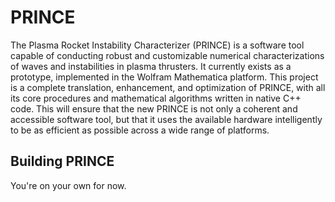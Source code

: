 # PRINCE
The Plasma Rocket Instability Characterizer (PRINCE) is a software tool capable
of conducting robust and customizable numerical characterizations of waves and
instabilities in plasma thrusters. It currently exists as a prototype,
implemented in the Wolfram Mathematica platform. This project is a complete
translation, enhancement, and optimization of PRINCE, with all its core
procedures and mathematical algorithms written in native C++ code. This will
ensure that the new PRINCE is not only a coherent and accessible software tool,
but that it uses the available hardware intelligently to be as efficient as
possible across a wide range of platforms.

## Building PRINCE
You're on your own for now.
